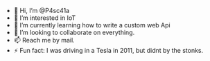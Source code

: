 - 👋 Hi, I’m @P4sc41a
- 👀 I’m interested in IoT
- 🌱 I’m currently learning how to write a custom web Api
- 💞️ I’m looking to collaborate on everything.
- 📫 Reach me by mail.
- ⚡ Fun fact: I was driving in a Tesla in 2011, but didnt by the stonks.

<!---
P4sc41a/P4sc41a is a ✨ special ✨ repository because its `README.md` (this file) appears on your GitHub profile.
You can click the Preview link to take a look at your changes.
--->
